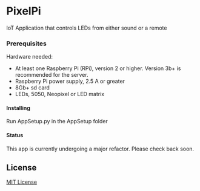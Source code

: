 # PixelPi
IoT Application that controls LEDs from either sound or a remote

### Prerequisites

Hardware needed:
* At least one Raspberry Pi (RPi), version 2 or higher.  Version 3b+ is recommended for the server.
* Raspberry Pi power supply, 2.5 A or greater
* 8Gb+ sd card
* LEDs, 5050, Neopixel or LED matrix

#### Installing

Run AppSetup.py in the AppSetup folder

#### Status

This app is currently undergoing a major refactor.  Please check back soon.


## License

[MIT License](LICENSE.md)